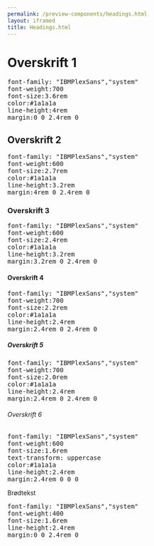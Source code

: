 ```yaml
--- 
permalink: /preview-components/headings.html
layout: iframed 
title: Headings.html
---
```

<div class="container">
    <div class="row">
        <div class="col-12 col-md-6">
            <h1>Overskrift 1</h1>
        </div>
        <div class="col-12 col-md-6">
            <pre>font-family: "IBMPlexSans","system"<br>font-weight:700<br>font-size:3.6rem<br>color:#1a1a1a<br>line-height:4rem<br>margin:0 0 2.4rem 0</pre>
        </div>
    </div>
    <div class="row">
        <div class="col-12 col-md-6">
            <h2>Overskrift 2</h2>
        </div>
        <div class="col-12 col-md-6">
            <pre>font-family: "IBMPlexSans","system"<br>font-weight:600<br>font-size:2.7rem<br>color:#1a1a1a<br>line-height:3.2rem<br>margin:4rem 0 2.4rem 0</pre>
        </div>
    </div>
    <div class="row">
        <div class="col-12 col-md-6">
            <h3>Overskrift 3</h3>
        </div>
        <div class="col-12 col-md-6">
            <pre>font-family: "IBMPlexSans","system"<br>font-weight:600<br>font-size:2.4rem<br>color:#1a1a1a<br>line-height:3.2rem<br>margin:3.2rem 0 2.4rem 0</pre>
        </div>
    </div>
    <div class="row">
        <div class="col-12 col-md-6">
            <h4>Overskrift 4</h4>
        </div>
        <div class="col-12 col-md-6">
            <pre>font-family: "IBMPlexSans","system"<br>font-weight:700<br>font-size:2.2rem<br>color:#1a1a1a<br>line-height:2.4rem<br>margin:2.4rem 0 2.4rem 0</pre>
        </div>
    </div>
    <div class="row">
        <div class="col-12 col-md-6">
            <h5>Overskrift 5</h5>
        </div>
        <div class="col-12 col-md-6">
            <pre>font-family: "IBMPlexSans","system"<br>font-weight:700<br>font-size:2.0rem<br>color:#1a1a1a<br>line-height:2.4rem<br>margin:2.4rem 0 2.4rem 0</pre>
        </div>
    </div>
    <div class="row">
        <div class="col-12 col-md-6">
            <h6>Overskrift 6</h6>
        </div>
        <div class="col-12 col-md-6">
            <pre>font-family: "IBMPlexSans","system"<br>font-weight:600<br>font-size:1.6rem<br>text-transform: uppercase<br>color:#1a1a1a<br>line-height:2.4rem<br>margin:2.4rem 0 0 0</pre>
        </div>
    </div>
    <div class="row">
        <div class="col-12 col-md-6">
            <p>Brødtekst</p>
        </div>
        <div class="col-12 col-md-6">
            <pre>font-family: "IBMPlexSans","system"<br>font-weight:400<br>font-size:1.6rem<br>line-height:2.4rem<br>margin:0 0 2.4rem 0</pre>
        </div>
    </div>
</div>